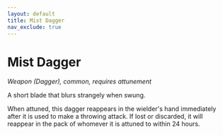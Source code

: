 ```yaml
---
layout: default
title: Mist Dagger
nav_exclude: true
---
```


# Mist Dagger

*Weapon (Dagger), common, requires attunement*

A short blade that blurs strangely when swung.
 
When attuned, this dagger reappears in the wielder's hand immediately after it is used to make a throwing attack. If lost or discarded, it will reappear in the pack of whomever it is attuned to within 24 hours. 